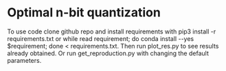 # Optimal n-bit quantization

To use code clone github repo and install requirements with pip3 install -r requirements.txt or while read requirement; do conda install --yes $requirement; done < requirements.txt. Then run plot_res.py to see results already obtained. Or run get_reproduction.py with changing the default parameters.
